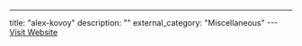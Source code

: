---
title: "alex-kovoy"
description: ""
external_category: "Miscellaneous"
---[Visit Website](https://github.com/alex-kovoy)

